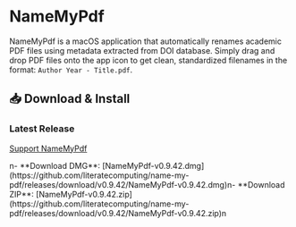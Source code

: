# NameMyPdf

NameMyPdf is a macOS application that automatically renames academic PDF files using metadata extracted from DOI database. Simply drag and drop PDF files onto the app icon to get clean, standardized filenames in the format: `Author Year - Title.pdf`.

## 📥 Download & Install

### Latest Release

[Support NameMyPdf](https://www.namemypdf.com/donate.html)

<!-- VERSION-UPDATE-START -->n- **Download DMG**: [NameMyPdf-v0.9.42.dmg](https://github.com/literatecomputing/name-my-pdf/releases/download/v0.9.42/NameMyPdf-v0.9.42.dmg)n- **Download ZIP**: [NameMyPdf-v0.9.42.zip](https://github.com/literatecomputing/name-my-pdf/releases/download/v0.9.42/NameMyPdf-v0.9.42.zip)n<!-- VERSION-UPDATE-END -->